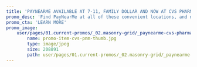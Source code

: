 ```yaml
---
title: 'PAYNEARME AVAILABLE AT 7-11, FAMILY DOLLAR AND NOW AT CVS PHARMACIES!'
promo_desc: 'Find PayNearMe at all of these convenient locations, and now when you fund your account with cash any CVS pharmacy your first deposit is free - for a limited time.'
promo_cta: 'LEARN MORE'
promo_image:
    user/pages/01.current-promos/_02.masonry-grid/_paynearme-cvs-pharmacies/promo-item-cvs-pnm-thumb.jpg:
        name: promo-item-cvs-pnm-thumb.jpg
        type: image/jpeg
        size: 208891
        path: user/pages/01.current-promos/_02.masonry-grid/_paynearme-cvs-pharmacies/promo-item-cvs-pnm-thumb.jpg
---
```


			
			